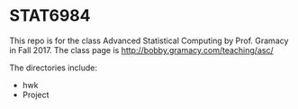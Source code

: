 # STAT6984
This repo is for the class Advanced Statistical Computing by Prof. Gramacy in Fall 2017. The class page is http://bobby.gramacy.com/teaching/asc/

The directories include:

- hwk
- Project

